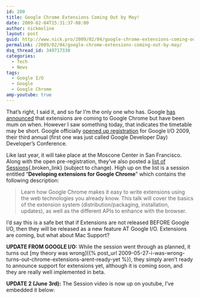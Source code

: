 ```yaml
---
id: 280
title: Google Chrome Extensions Coming Out by May!
date: 2009-02-04T15:31:37-08:00
author: nickmoline
layout: post
guid: http://www.nick.pro/2009/02/04/google-chrome-extensions-coming-out-by-may/
permalink: /2009/02/04/google-chrome-extensions-coming-out-by-may/
dsq_thread_id: 349717330
categories:
  - Tech
  - News
tags:
  - Google I/O
  - Google
  - Google Chrome
amp-youtube: true
---
```

That&#8217;s right, I said it, and so far I&#8217;m the only one who has. Google [has announced](http://news.cnet.com/8301-17939_109-10110247-2.html) that extensions are coming to Google Chrome but have been mum on when. However I saw something today, that indicates the timetable may be short. Google officially [opened up registration](http://code.google.com/events/io/) for Google I/O 2009, their third annual (first one was just called Google Developer Day) Developer&#8217;s Conference.

<!--more-->

<amp-img title="Google Chrome Extensions Session at Google I/O 2009" src="{{ site.baseurl }}/wp-content/uploads/sites/4/2009/02/region-capture-2.png" alt="Google Chrome Extensions Session at Google I/O 2009" width="835" height="345" layout="responsive" lightbox></amp-img>

Like last year, it will take place at the Moscone Center in San Francisco. Along with the open pre-registration, they&#8217;ve also posted a [list of Sessions](http://code.google.com/events/io/sessions.html){.broken_link} (subject to change). High up on the list is a session entitled &#8220;**Developing extensions for Google Chrome**&#8221; which contains the following description:

> Learn how Google Chrome makes it easy to write extensions using the web technologies you already know. This talk will cover the basics of the extension system (distribution/packaging, installation, updates), as well as the different APIs to enhance with the browser.

I&#8217;d say this is a safe bet that if Extensions are not released BEFORE Google I/O, then they will be released as a new feature AT Google I/O. Extensions are coming, but what about Mac Support?

**UPDATE FROM GOOGLE I/O:** While the session went through as planned, it turns out [my theory was wrong]({% post_url 2009-05-27-i-was-wrong-turns-out-chrome-extensions-arent-ready-yet %}), they simply aren&#8217;t ready to announce support for extensions yet, although it is coming soon, and they are really well implemented in beta.

**UPDATE 2 (June 3rd):** The Session video is now up on youtube, I&#8217;ve embedded it below:

<amp-youtube data-videoid="g03bcb70kFQ" layout="responsive" height="480" height="360"></amp-youtube>